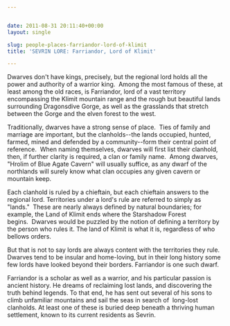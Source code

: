 ```yaml
---


date: 2011-08-31 20:11:40+00:00
layout: single

slug: people-places-farriandor-lord-of-klimit
title: 'SEVRIN LORE: Farriandor, Lord of Klimit'

---
```


Dwarves don't have kings, precisely, but the regional lord holds all the power and authority of a warrior king.  Among the most famous of these, at least among the old races, is Farriandor, lord of a vast territory encompassing the Klimit mountain range and the rough but beautiful lands surrounding Dragonsdive Gorge, as well as the grasslands that stretch between the Gorge and the elven forest to the west.

Traditionally, dwarves have a strong sense of place.  Ties of family and marriage are important, but the clanholds--the lands occupied, hunted, farmed, mined and defended by a community--form their central point of reference.  When naming themselves, dwarves will first list their clanhold, then, if further clarity is required, a clan or family name.  Among dwarves, "Hrolim of Blue Agate Cavern" will usually suffice, as any dwarf of the northlands will surely know what clan occupies any given cavern or mountain keep.

Each clanhold is ruled by a chieftain, but each chieftain answers to the regional lord. Territories under a lord's rule are referred to simply as "lands."  These are nearly always defined by natural boundaries; for example, the Land of Klimit ends where the Starshadow Forest begins.  Dwarves would be puzzled by the notion of defining a territory by the person who rules it. The land of Klimit is what it is, regardless of who bellows orders.

But that is not to say lords are always content with the territories they rule. Dwarves tend to be insular and home-loving, but in their long history some few lords have looked beyond their borders. Farriandor is one such dwarf.

Farriandor is a scholar as well as a warrior, and his particular passion is ancient history. He dreams of reclaiming lost lands, and discovering the truth behind legends. To that end, he has sent out several of his sons to climb unfamiliar mountains and sail the seas in search of  long-lost clanholds. At least one of these is buried deep beneath a thriving human settlement, known to its current residents as Sevrin.
